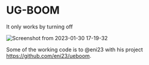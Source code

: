 # UG-BOOM

It only works by turning off

![Screenshot from 2023-01-30 17-19-32](https://user-images.githubusercontent.com/36754778/215602870-49415ebc-2af0-4260-822a-806b603ffdfe.png)

Some of the working code is to @eni23 with his project https://github.com/eni23/ueboom.
